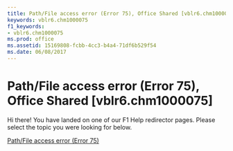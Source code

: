 ```yaml
---
title: Path/File access error (Error 75), Office Shared [vblr6.chm1000075]
keywords: vblr6.chm1000075
f1_keywords:
- vblr6.chm1000075
ms.prod: office
ms.assetid: 15169808-fcbb-4cc3-b4a4-71df6b529f54
ms.date: 06/08/2017
---
```



# Path/File access error (Error 75), Office Shared [vblr6.chm1000075]

Hi there! You have landed on one of our F1 Help redirector pages. Please select the topic you were looking for below.

[Path/File access error (Error 75)](http://msdn.microsoft.com/library/5c1e151a-facd-6e55-d075-f7faef4a2793%28Office.15%29.aspx)


